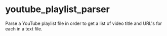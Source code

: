 # youtube_playlist_parser
Parse a YouTube playlist file in order to get a list of video title and URL's for each in a text file.
